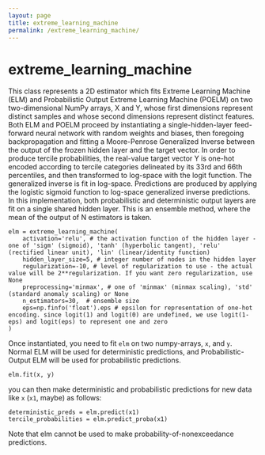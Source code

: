 ```yaml
---
layout: page
title: extreme_learning_machine
permalink: /extreme_learning_machine/
---
```


# extreme_learning_machine

This class represents a 2D estimator which fits Extreme Learning Machine (ELM) and Probabilistic Output Extreme Learning Machine (POELM) on two two-dimensional NumPy arrays, X and Y, whose first dimensions represent distinct samples and whose second dimensions represent distinct features. Both ELM and POELM proceed by instantiating a single-hidden-layer feed-forward neural network with random weights and biases, then foregoing backpropagation and fitting a Moore-Penrose Generalized Inverse between the output of the frozen hidden layer and the target vector. In order to produce tercile probabilities, the real-value target vector Y is one-hot encoded according to tercile categories delineated by its 33rd and 66th percentiles, and then transformed to log-space with the logit function. The generalized inverse is fit in log-space. Predictions are produced by applying the logistic sigmoid function to log-space generalized inverse predictions. In this implementation, both probabilistic and deterministic output layers are fit on a single shared hidden layer. This is an ensemble method, where the mean of the output of N estimators is taken. 

```
elm = extreme_learning_machine(
    activation='relu', # the activation function of the hidden layer - one of 'sigm' (sigmoid), 'tanh' (hyperbolic tangent), 'relu' (rectified linear unit), 'lin' (linear/identity function)
    hidden_layer_size=5, # integer number of nodes in the hidden layer 
    regularization=-10, # level of regularization to use - the actual value will be 2**regularization. If you want zero regularization, use None
    preprocessing='minmax', # one of 'minmax' (minmax scaling), 'std' (standard anomaly scaling) or None
    n_estimators=30,  # ensemble size
    eps=np.finfo('float').eps # epsilon for representation of one-hot encoding. since logit(1) and logit(0) are undefined, we use logit(1-eps) and logit(eps) to represent one and zero
)
```

Once instantiated, you need to fit `elm` on two numpy-arrays, `x`, and `y`. Normal ELM will be used for deterministic predictions, and Probabilistic-Output ELM will be used for probabilistic predictions.

``` 
elm.fit(x, y) 
``` 

you can then make deterministic and probabilistic predictions for new data like `x` (`x1`, maybe) as follows: 

```
deterministic_preds = elm.predict(x1)
tercile_probabilities = elm.predict_proba(x1) 
```

Note that elm cannot be used to make probability-of-nonexceedance predictions.








